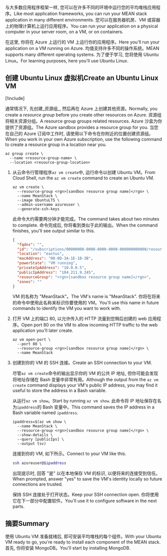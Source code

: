 <span data-ttu-id="2cad5-101">与大多数应用程序框架一样, 您可以在许多不同的环境中运行您的平均堆栈应用程序。</span><span class="sxs-lookup"><span data-stu-id="2cad5-101">Like most application frameworks, you can run your MEAN stack application in many different environments.</span></span> <span data-ttu-id="2cad5-102">您可以在服务器机房、VM 或容器上的物理计算机上运行应用程序。</span><span class="sxs-lookup"><span data-stu-id="2cad5-102">You can run your application on a physical computer in your server room, on a VM, or on containers.</span></span>

<span data-ttu-id="2cad5-103">在这里, 你将在 Azure 上运行的 VM 上运行你的应用程序。</span><span class="sxs-lookup"><span data-stu-id="2cad5-103">Here you'll run your application on a VM running on Azure.</span></span> <span data-ttu-id="2cad5-104">均值支持许多不同的操作系统。</span><span class="sxs-lookup"><span data-stu-id="2cad5-104">MEAN supports many different operating systems.</span></span> <span data-ttu-id="2cad5-105">为了便于学习, 您将使用 Ubuntu Linux。</span><span class="sxs-lookup"><span data-stu-id="2cad5-105">For learning purposes, here you'll use Ubuntu Linux.</span></span>

## <a name="create-an-ubuntu-linux-vm"></a><span data-ttu-id="2cad5-106">创建 Ubuntu Linux 虚拟机</span><span class="sxs-lookup"><span data-stu-id="2cad5-106">Create an Ubuntu Linux VM</span></span>

[!include[](../../../includes/azure-sandbox-activate.md)]

<span data-ttu-id="2cad5-107">通常情况下, 先创建_资源组_, 然后再在 Azure 上创建其他资源。</span><span class="sxs-lookup"><span data-stu-id="2cad5-107">Normally, you create a _resource group_ before you create other resources on Azure.</span></span> <span data-ttu-id="2cad5-108">资源组将相关资源分组。</span><span class="sxs-lookup"><span data-stu-id="2cad5-108">A resource group groups related resources.</span></span> <span data-ttu-id="2cad5-109">Azure 沙盒为你提供了资源组。</span><span class="sxs-lookup"><span data-stu-id="2cad5-109">The Azure sandbox provides a resource group for you.</span></span> <span data-ttu-id="2cad5-110">当您在自己的 Azure 订阅中工作时, 请使用以下命令在你附近的位置创建资源组。</span><span class="sxs-lookup"><span data-stu-id="2cad5-110">When you work in your own Azure subscription, use the following command to create a resource group in a location near you.</span></span>

```azurecli
az group create \
  --name <resource-group-name> \
  --location <resource-group-location>
```

1. <span data-ttu-id="2cad5-111">从云命令行管理程序`az vm create`中, 运行命令以创建 Ubuntu VM。</span><span class="sxs-lookup"><span data-stu-id="2cad5-111">From Cloud Shell, run the `az vm create` command to create an Ubuntu VM.</span></span>

    ```azurecli
    az vm create \
      --resource-group <rgn>[sandbox resource group name]</rgn> \
      --name MeanStack \
      --image UbuntuLTS \
      --admin-username azureuser \
      --generate-ssh-keys
    ```

    <span data-ttu-id="2cad5-112">此命令大约需要两分钟才能完成。</span><span class="sxs-lookup"><span data-stu-id="2cad5-112">The command takes about two minutes to complete.</span></span> <span data-ttu-id="2cad5-113">命令完成后, 你将看到类似于此的输出。</span><span class="sxs-lookup"><span data-stu-id="2cad5-113">When the command finishes, you'll see output similar to this.</span></span>

    ```json
    {
      "fqdns": "",
      "id": "/subscriptions/00000000-0000-0000-0000-000000000000/resourceGroups/myResourceGroup/providers/Microsoft.Compute/virtualMachines/MeanStack",
      "location": "eastus",
      "macAddress": "00-0D-3A-1E-1B-3B",
      "powerState": "VM running",
      "privateIpAddress": "10.0.0.5",
      "publicIpAddress": "104.211.9.245",
      "resourceGroup": "<rgn>[sandbox resource group name]</rgn>",
      "zones": ""
    }
    ```

    <span data-ttu-id="2cad5-114">VM 的名称为 "MeanStack"。</span><span class="sxs-lookup"><span data-stu-id="2cad5-114">The VM's name is "MeanStack".</span></span> <span data-ttu-id="2cad5-115">你将在将来的命令中使用此名称来标识你要使用的 VM。</span><span class="sxs-lookup"><span data-stu-id="2cad5-115">You'll use this name in future commands to identify the VM you want to work with.</span></span>

1. <span data-ttu-id="2cad5-116">打开 VM 上的端口 80, 以允许传入的 HTTP 流量到您稍后创建的 web 应用程序。</span><span class="sxs-lookup"><span data-stu-id="2cad5-116">Open port 80 on the VM to allow incoming HTTP traffic to the web application you'll later create.</span></span>

    ```azurecli
    az vm open-port \
      --port 80 \
      --resource-group <rgn>[sandbox resource group name]</rgn> \
      --name MeanStack
    ```

1. <span data-ttu-id="2cad5-117">创建到你的 VM 的 SSH 连接。</span><span class="sxs-lookup"><span data-stu-id="2cad5-117">Create an SSH connection to your VM.</span></span>

    <span data-ttu-id="2cad5-118">尽管`az vm create`命令的输出显示你的 VM 的公共 IP 地址, 但你可能会发现将地址存储在 Bash 变量中非常有用。</span><span class="sxs-lookup"><span data-stu-id="2cad5-118">Although the output from the `az vm create` command displays your VM's public IP address, you may find it useful to store the address in a Bash variable.</span></span>

    <span data-ttu-id="2cad5-119">从运行`az vm show`。</span><span class="sxs-lookup"><span data-stu-id="2cad5-119">Start by running `az vm show`.</span></span> <span data-ttu-id="2cad5-120">此命令将 IP 地址保存在名为`ipaddress`的 Bash 变量中。</span><span class="sxs-lookup"><span data-stu-id="2cad5-120">This command saves the IP address in a Bash variable named `ipaddress`.</span></span>

    ```azurecli
    ipaddress=$(az vm show \
      --name MeanStack \
      --resource-group <rgn>[sandbox resource group name]</rgn> \
      --show-details \
      --query [publicIps] \
      --output tsv)
    ```

    <span data-ttu-id="2cad5-121">连接到你的 VM, 如下所示。</span><span class="sxs-lookup"><span data-stu-id="2cad5-121">Connect to your VM like this.</span></span>

    ```bash
    ssh azureuser@$ipaddress
    ```

    <span data-ttu-id="2cad5-122">出现提示时, 回答 "是" 以在本地保存 VM 的标识, 以便将来的连接受到信任。</span><span class="sxs-lookup"><span data-stu-id="2cad5-122">When prompted, answer "yes" to save the VM's identity locally so future connections are trusted.</span></span>

    <span data-ttu-id="2cad5-123">保持 SSH 连接处于打开状态。</span><span class="sxs-lookup"><span data-stu-id="2cad5-123">Keep your SSH connection open.</span></span> <span data-ttu-id="2cad5-124">你将使用它在下一部分中配置软件。</span><span class="sxs-lookup"><span data-stu-id="2cad5-124">You'll use it to configure software in the next parts.</span></span>

## <a name="summary"></a><span data-ttu-id="2cad5-125">摘要</span><span class="sxs-lookup"><span data-stu-id="2cad5-125">Summary</span></span>

<span data-ttu-id="2cad5-126">使用 Ubuntu VM 准备就绪后, 即可安装平均堆栈的每个组件。</span><span class="sxs-lookup"><span data-stu-id="2cad5-126">With your Ubuntu VM ready to go, you're ready to install each component of the MEAN stack.</span></span> <span data-ttu-id="2cad5-127">首先, 你将安装 MongoDB。</span><span class="sxs-lookup"><span data-stu-id="2cad5-127">You'll start by installing MongoDB.</span></span>